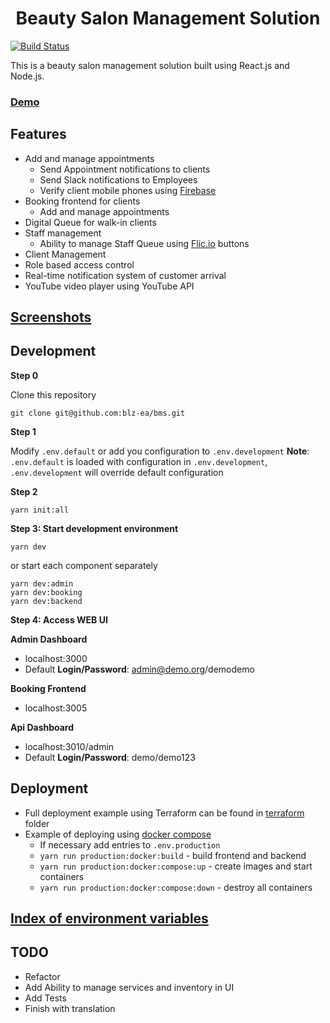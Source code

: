 <h1 align=center>Beauty Salon Management Solution</h1>

[![Build Status](https://drone.bs.devset.app/api/badges/blz-ea/bms/status.svg)](https://drone.bs.devset.app/blz-ea/bms)

This is a beauty salon management solution built using React.js and Node.js.

### [Demo](https://admin.bms.devset.app/) ###

## Features ##

- Add and manage appointments
  - Send Appointment notifications to clients
  - Send Slack notifications to Employees
  - Verify client mobile phones using [Firebase](https://firebase.google.com/docs/auth/android/phone-auth)
- Booking frontend for clients
  - Add and manage appointments
- Digital Queue for walk-in clients
- Staff management
  - Ability to manage Staff Queue using [Flic.io](https://flic.io) buttons
- Client Management
- Role based access control
- Real-time notification system of customer arrival
- YouTube video player using YouTube API

## [Screenshots](./screenshots/README.md) ##

## Development ##

**Step 0**

Clone this repository
```
git clone git@github.com:blz-ea/bms.git
```

**Step 1**

Modify `.env.default` or add you configuration to `.env.development`
**Note**: `.env.default` is loaded with configuration in `.env.development`, `.env.development` will override default configuration

**Step 2**

```cli
yarn init:all
```

**Step 3: Start development environment**

```cli
yarn dev
```

or start each component separately

```cli
yarn dev:admin
yarn dev:booking
yarn dev:backend
```

**Step 4: Access WEB UI**

**Admin Dashboard**

- localhost:3000
- Default **Login/Password**: admin@demo.org/demodemo

**Booking Frontend**

- localhost:3005

**Api Dashboard**

- localhost:3010/admin
- Default **Login/Password**: demo/demo123

## Deployment ##

- Full deployment example using Terraform can be found in [terraform](./terraform) folder
- Example of deploying using [docker compose](./docker-compose.yml)
  - If necessary add entries to `.env.production`
  - `yarn run production:docker:build` - build frontend and backend
  - `yarn run production:docker:compose:up` - create images and start containers
  - `yarn run production:docker:compose:down` - destroy all containers

## [Index of environment variables](./.env.default) ##

## TODO ##

- Refactor
- Add Ability to manage services and inventory in UI
- Add Tests
- Finish with translation
